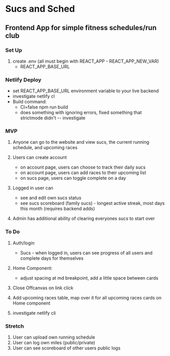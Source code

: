 # Sucs and Sched
## Frontend App for simple fitness schedules/run club

### Set Up
1. create .env (all must begin with REACT_APP - REACT_APP_NEW_VAR)
    - REACT_APP_BASE_URL

### Netlify Deploy
- set REACT_APP_BASE_URL environment variable to your live backend
- investigate netlify cl
- Build command:
    - CI=false npm run build
    - does something with ignoring errors, fixed something that strictmode didn't -- investigate

### MVP
1. Anyone can go to the website and view sucs, the current running schedule, and upcoming races

2. Users can create account
    - on account page, users can choose to track their daily sucs
    - on account page, users can add races to their upcoming list
    - on sucs page, users can toggle complete on a day

3. Logged in user can
    - see and edit own sucs status
    - see sucs scoreboard (family sucs) - longest active streak, most days this month (requires backend adds)

4. Admin has additional ability of clearing everyones sucs to start over

### To Do
1. Auth/login
    - Sucs - when logged in, users can see progress of all users and complete days for themselves 

2. Home Component:
    - adjust spacing at md breakpoint, add a little space between cards

3. Close Offcanvas on link click

4. Add upcoming races table, map over it for all upcoming races cards on Home component

5. investigate netlify cli

### Stretch
1. User can upload own running schedule
2. User can log own miles (public/private)
3. User can see scoreboard of other users public logs